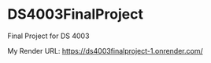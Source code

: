 # DS4003FinalProject
Final Project for DS 4003

My Render URL: https://ds4003finalproject-1.onrender.com/
